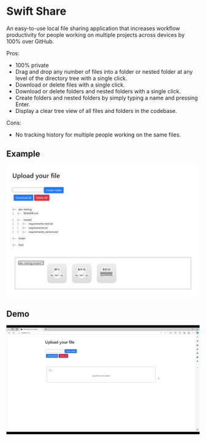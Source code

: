 # Swift Share

An easy-to-use local file sharing application that increases workflow productivity for people working on multiple projects across devices by 100% over GitHub.

Pros:
* 100% private
* Drag and drop any number of files into a folder or nested folder at any level of the directory tree with a single click.
* Download or delete files with a single click.
* Download or delete folders and nested folders with a single click.
* Create folders and nested folders by simply typing a name and pressing Enter.
* Display a clear tree view of all files and folders in the codebase.

Cons:
* No tracking history for multiple people working on the same files.


## Example
<img src="./data/example.png" alt="Example" width="690">

## Demo
![](./data/walkthrough.gif)
